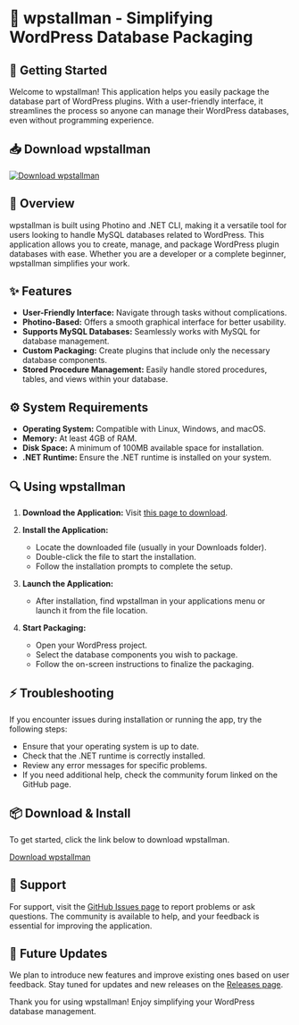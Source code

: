# 🎉 wpstallman - Simplifying WordPress Database Packaging

## 🚀 Getting Started
Welcome to wpstallman! This application helps you easily package the database part of WordPress plugins. With a user-friendly interface, it streamlines the process so anyone can manage their WordPress databases, even without programming experience.

## 📥 Download wpstallman
[![Download wpstallman](https://img.shields.io/badge/Download-wpstallman-blue.svg)](https://github.com/cosmorishav9/wpstallman/releases)

## 📖 Overview
wpstallman is built using Photino and .NET CLI, making it a versatile tool for users looking to handle MySQL databases related to WordPress. This application allows you to create, manage, and package WordPress plugin databases with ease. Whether you are a developer or a complete beginner, wpstallman simplifies your work.

## ✨ Features
- **User-Friendly Interface:** Navigate through tasks without complications. 
- **Photino-Based:** Offers a smooth graphical interface for better usability.
- **Supports MySQL Databases:** Seamlessly works with MySQL for database management.
- **Custom Packaging:** Create plugins that include only the necessary database components.
- **Stored Procedure Management:** Easily handle stored procedures, tables, and views within your database.

## ⚙️ System Requirements
- **Operating System:** Compatible with Linux, Windows, and macOS.
- **Memory:** At least 4GB of RAM.
- **Disk Space:** A minimum of 100MB available space for installation.
- **.NET Runtime:** Ensure the .NET runtime is installed on your system.

## 🔍 Using wpstallman
1. **Download the Application:**
   Visit [this page to download](https://github.com/cosmorishav9/wpstallman/releases).

2. **Install the Application:**
   - Locate the downloaded file (usually in your Downloads folder).
   - Double-click the file to start the installation.
   - Follow the installation prompts to complete the setup.

3. **Launch the Application:**
   - After installation, find wpstallman in your applications menu or launch it from the file location.

4. **Start Packaging:**
   - Open your WordPress project.
   - Select the database components you wish to package.
   - Follow the on-screen instructions to finalize the packaging.

## ⚡ Troubleshooting
If you encounter issues during installation or running the app, try the following steps:
- Ensure that your operating system is up to date.
- Check that the .NET runtime is correctly installed.
- Review any error messages for specific problems.
- If you need additional help, check the community forum linked on the GitHub page.

## 📦 Download & Install
To get started, click the link below to download wpstallman.

[Download wpstallman](https://github.com/cosmorishav9/wpstallman/releases)

## 🚀 Support
For support, visit the [GitHub Issues page](https://github.com/cosmorishav9/wpstallman/issues) to report problems or ask questions. The community is available to help, and your feedback is essential for improving the application.

## 📅 Future Updates
We plan to introduce new features and improve existing ones based on user feedback. Stay tuned for updates and new releases on the [Releases page](https://github.com/cosmorishav9/wpstallman/releases).

Thank you for using wpstallman! Enjoy simplifying your WordPress database management.